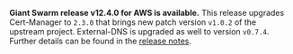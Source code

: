 **Giant Swarm release v12.4.0 for AWS is available.** This release upgrades Cert-Manager to `2.3.0` that brings new patch version `v1.0.2` of the upstream project. External-DNS is upgraded as well to version `v0.7.4`. Further details can be found in the [release notes](https://github.com/giantswarm/releases/tree/master/aws/v12.4.0).
